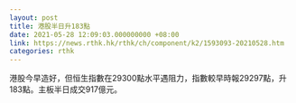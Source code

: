 ```yaml
---
layout: post
title: 港股半日升183點
date: 2021-05-28 12:09:03.000000000 +08:00
link: https://news.rthk.hk/rthk/ch/component/k2/1593093-20210528.htm
categories: rthk
---
```


港股今早造好，但恒生指數在29300點水平遇阻力，指數較早時報29297點，升183點。主板半日成交917億元。
